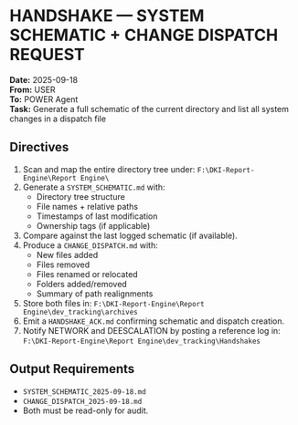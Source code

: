 ﻿# HANDSHAKE — SYSTEM SCHEMATIC + CHANGE DISPATCH REQUEST

**Date:** 2025-09-18  
**From:** USER  
**To:** POWER Agent  
**Task:** Generate a full schematic of the current directory and list all system changes in a dispatch file

## Directives
1. Scan and map the entire directory tree under:
   `F:\DKI-Report-Engine\Report Engine\`
2. Generate a `SYSTEM_SCHEMATIC.md` with:
   - Directory tree structure
   - File names + relative paths
   - Timestamps of last modification
   - Ownership tags (if applicable)
3. Compare against the last logged schematic (if available).
4. Produce a `CHANGE_DISPATCH.md` with:
   - New files added
   - Files removed
   - Files renamed or relocated
   - Folders added/removed
   - Summary of path realignments
5. Store both files in:
   `F:\DKI-Report-Engine\Report Engine\dev_tracking\archives`
6. Emit a `HANDSHAKE_ACK.md` confirming schematic and dispatch creation.
7. Notify NETWORK and DEESCALATION by posting a reference log in:
   `F:\DKI-Report-Engine\Report Engine\dev_tracking\Handshakes`

## Output Requirements
- `SYSTEM_SCHEMATIC_2025-09-18.md`
- `CHANGE_DISPATCH_2025-09-18.md`
- Both must be read-only for audit.
